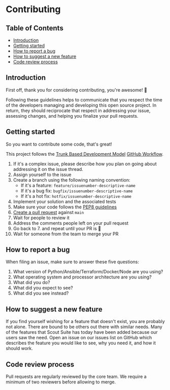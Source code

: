# Contributing 

## Table of Contents
 * [Introduction](#introduction)
 * [Getting started](#getting-started)
 * [How to report a bug](#How-to-report-a-bug)
 * [How to suggest a new feature](#How-to-suggest-a-new-feature)
 * [Code review process](#Code-review-process)

## Introduction

First off, thank you for considering contributing, you're awesome! 🎉

Following these guidelines helps to communicate that you respect the time of the developers managing and developing this open source project. In return, they should reciprocate that respect in addressing your issue, assessing changes, and helping you finalize your pull requests.

## Getting started

So you want to contribute some code, that's great! 

This project follows the [Trunk Based Development Model](https://trunkbaseddevelopment.com/) [GitHub Workflow](https://guides.github.com/introduction/flow/). 

1. If it's a complex issue, please describe how you plan on going about addressing it on the issue thread.
2. Assign yourself to the issue
3. Create a branch using the following naming convention:
    * If it's a feature: `feature/issuenumber-descriptive-name` 
    * If it's a bug fix: `bugfix/issuenumber-descriptive-name` 
    * If it's a hot fix: `hotfix/issuenumber-descriptive-name` 
4. Implement your solution and the associated tests
5. Make sure your code follows the [PEP8 guidelines](https://www.python.org/dev/peps/pep-0008/)
6. [Create a pull request](https://help.github.com/articles/creating-a-pull-request/) against `main`
7. Wait for people to review it
8. Address the comments people left on your pull request
9. Go back to 7. and repeat until your PR is 💯 
10. Wait for someone from the team to merge your PR

## How to report a bug

When filing an issue, make sure to answer these five questions:

 1. What version of Python/Ansible/Terraform/Docker/Node are you using?
 2. What operating system and processor architecture are you using?
 3. What did you do?
 4. What did you expect to see?
 5. What did you see instead?

## How to suggest a new feature

If you find yourself wishing for a feature that doesn't exist, you are probably not alone. There are bound to be others out there with similar needs. Many of the features that Scout Suite has today have been added because our users saw the need. Open an issue on our issues list on GitHub which describes the feature you would like to see, why you need it, and how it should work.

## Code review process

Pull requests are regularly reviewed by the core team. We require a minimum of two reviewers before allowing to merge. 
